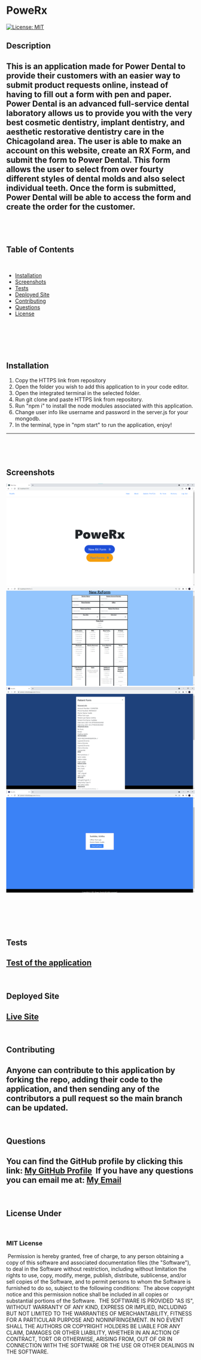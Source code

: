 # PoweRx
[![License: MIT](https://img.shields.io/badge/License-MIT-yellow.svg)](https://opensource.org/licenses/MIT)
​
## Description 
This is an application made for Power Dental to provide their customers with an easier way to submit product requests online, instead of having to fill out a form with pen and paper.  Power Dental is an advanced full-service dental laboratory allows us to provide you with the very best cosmetic dentistry, implant dentistry, and aesthetic restorative dentistry care in the Chicagoland area.  The user is able to make an account on this website, create an RX Form, and submit the form to Power Dental.  This form allows the user to select from over fourty different styles of dental molds and also select individual teeth.  Once the form is submitted, Power Dental will be able to access the form and create the order for the customer.  
​
---
​
## Table of Contents
​
* [Installation](#installation)
* [Screenshots](#screenshots)
* [Tests](#tests)
* [Deployed Site](#deployed-site)
* [Contributing](#contributing)
* [Questions](#questions)
* [License](#license)
<!-- * [Usage](#usage) -->
​
​
---
​
## Installation
1) Copy the HTTPS link from repository 
2) Open the folder you wish to add this application to in your code editor. 
3) Open the integrated terminal in the selected folder. 
4) Run git clone and paste HTTPS link from repository. 
5) Run "npm i" to install  the node modules associated with this application.
6) Change user info like username and password in the server.js for your mongodb.
7) In the terminal, type in "npm start" to run the application, enjoy!
​
---
​
<!-- ## Usage 
![Applicaton in use](public/reference/giphy.gif)
​
--- -->
​
## Screenshots
![Workout-Tracker](public/PowerRxHP.png)
![Workout-Tracker](public/rxFormSS.png)
![Workout-Tracker](public/PowerRxHistoryModalSS.png)
![Workout-Tracker](public/PowerRxHistorySS.png)

​
---
​
## Tests
[Test of the application](https://drive.google.com/file/d/1CVJdQBwWshNiY5sytBuyJHVhgoAVzaSc/view?usp=sharing)
​
---
​
## Deployed Site
[Live Site](https://power-rx.herokuapp.com/login)
​
---
​
## Contributing
Anyone can contribute to this application by forking the repo, adding their code to the application, and then sending any of the contributors a pull request so the main branch can be updated.
​
---
​
## Questions
​
You can find the GitHub profile by clicking this link: [My GitHub Profile](https://github.com/sawi4644/PoweRx) 
​
If you have any questions you can email me at:  [My Email](test@test.com)
​
---
​
## License Under
​
### MIT License
​
Permission is hereby granted, free of charge, to any person obtaining a copy
of this software and associated documentation files (the "Software"), to deal
in the Software without restriction, including without limitation the rights
to use, copy, modify, merge, publish, distribute, sublicense, and/or sell
copies of the Software, and to permit persons to whom the Software is
furnished to do so, subject to the following conditions:
​
The above copyright notice and this permission notice shall be included in all
copies or substantial portions of the Software.
​
THE SOFTWARE IS PROVIDED "AS IS", WITHOUT WARRANTY OF ANY KIND, EXPRESS OR
IMPLIED, INCLUDING BUT NOT LIMITED TO THE WARRANTIES OF MERCHANTABILITY,
FITNESS FOR A PARTICULAR PURPOSE AND NONINFRINGEMENT. IN NO EVENT SHALL THE
AUTHORS OR COPYRIGHT HOLDERS BE LIABLE FOR ANY CLAIM, DAMAGES OR OTHER
LIABILITY, WHETHER IN AN ACTION OF CONTRACT, TORT OR OTHERWISE, ARISING FROM,
OUT OF OR IN CONNECTION WITH THE SOFTWARE OR THE USE OR OTHER DEALINGS IN THE
SOFTWARE.